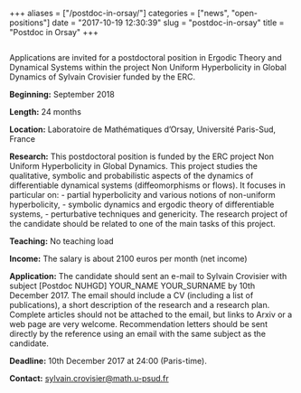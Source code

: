 +++
aliases = ["/postdoc-in-orsay/"]
categories = ["news", "open-positions"]
date = "2017-10-19 12:30:39"
slug = "postdoc-in-orsay"
title = "Postdoc in Orsay"
+++
<div class="page" title="Page 1">

<div class="layoutArea">

<div class="column">

Applications are invited for a postdoctoral position in Ergodic Theory
and Dynamical Systems within the project Non Uniform Hyperbolicity in
Global Dynamics of Sylvain Crovisier funded by the ERC.

**Beginning:** September 2018

**Length:** 24 months

**Location:** Laboratoire de Mathématiques d’Orsay, Université
Paris-Sud, France

**Research:** This postdoctoral position is funded by the ERC project
Non Uniform Hyperbolicity in Global Dynamics. This project studies the
qualitative, symbolic and probabilistic aspects of the dynamics of
differentiable dynamical systems (diffeomorphisms or flows). It focuses
in particular on: - partial hyperbolicity and various notions of
non-uniform hyperbolicity, - symbolic dynamics and ergodic theory of
differentiable systems, - perturbative techniques and genericity. The
research project of the candidate should be related to one of the main
tasks of this project.

**Teaching:** No teaching load

**Income:** The salary is about 2100 euros per month (net income)

**Application:** The candidate should sent an e-mail to Sylvain
Crovisier with subject \[Postdoc NUHGD\] YOUR\_NAME YOUR\_SURNAME by
10th December 2017. The email should include a CV (including a list of
publications), a short description of the research and a research plan.
Complete articles should not be attached to the email, but links to
Arxiv or a web page are very welcome. Recommendation letters should be
sent directly by the reference using an email with the same subject as
the candidate.

**Deadline:** 10th December 2017 at 24:00 (Paris-time).

**Contact:** <sylvain.crovisier@math.u-psud.fr>

</div>

</div>

</div>
